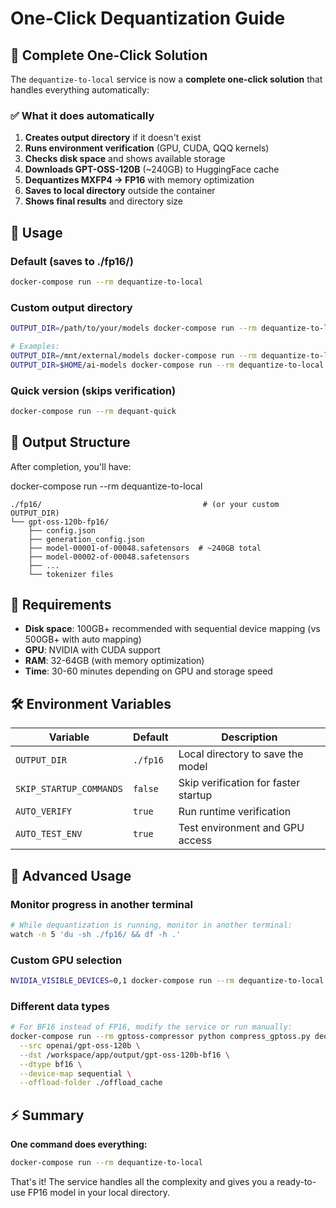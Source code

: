# One-Click Dequantization Guide

## 🎯 Complete One-Click Solution

The `dequantize-to-local` service is now a **complete one-click solution** that handles everything automatically:

### ✅ What it does automatically

1. **Creates output directory** if it doesn't exist
2. **Runs environment verification** (GPU, CUDA, QQQ kernels)
3. **Checks disk space** and shows available storage
4. **Downloads GPT-OSS-120B** (~240GB) to HuggingFace cache
5. **Dequantizes MXFP4 → FP16** with memory optimization
6. **Saves to local directory** outside the container
7. **Shows final results** and directory size

## 🚀 Usage

### Default (saves to ./fp16/)

```bash
docker-compose run --rm dequantize-to-local
```

### Custom output directory

```bash
OUTPUT_DIR=/path/to/your/models docker-compose run --rm dequantize-to-local

# Examples:
OUTPUT_DIR=/mnt/external/models docker-compose run --rm dequantize-to-local
OUTPUT_DIR=$HOME/ai-models docker-compose run --rm dequantize-to-local
```

### Quick version (skips verification)

```bash
docker-compose run --rm dequant-quick
```

## 📁 Output Structure

After completion, you'll have:

docker-compose run --rm dequantize-to-local
```
./fp16/                                    # (or your custom OUTPUT_DIR)
└── gpt-oss-120b-fp16/
    ├── config.json
    ├── generation_config.json
    ├── model-00001-of-00048.safetensors  # ~240GB total
    ├── model-00002-of-00048.safetensors
    ├── ...
    └── tokenizer files
```

## 💾 Requirements

- **Disk space**: 100GB+ recommended with sequential device mapping (vs 500GB+ with auto mapping)
- **GPU**: NVIDIA with CUDA support
- **RAM**: 32-64GB (with memory optimization)
- **Time**: 30-60 minutes depending on GPU and storage speed

## 🛠️ Environment Variables

| Variable | Default | Description |
|----------|---------|-------------|
| `OUTPUT_DIR` | `./fp16` | Local directory to save the model |
| `SKIP_STARTUP_COMMANDS` | `false` | Skip verification for faster startup |
| `AUTO_VERIFY` | `true` | Run runtime verification |
| `AUTO_TEST_ENV` | `true` | Test environment and GPU access |

## 🔧 Advanced Usage

### Monitor progress in another terminal

```bash
# While dequantization is running, monitor in another terminal:
watch -n 5 'du -sh ./fp16/ && df -h .'
```

### Custom GPU selection

```bash
NVIDIA_VISIBLE_DEVICES=0,1 docker-compose run --rm dequantize-to-local
```

### Different data types

```bash
# For BF16 instead of FP16, modify the service or run manually:
docker-compose run --rm gptoss-compressor python compress_gptoss.py dequantize \
  --src openai/gpt-oss-120b \
  --dst /workspace/app/output/gpt-oss-120b-bf16 \
  --dtype bf16 \
  --device-map sequential \
  --offload-folder ./offload_cache
```

## ⚡ Summary

**One command does everything:**

```bash
docker-compose run --rm dequantize-to-local
```

That's it! The service handles all the complexity and gives you a ready-to-use FP16 model in your local directory.
